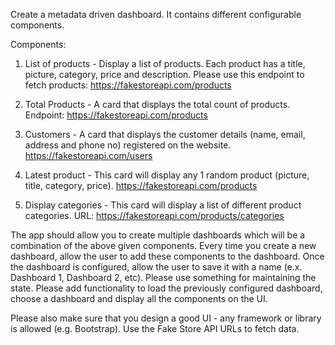 Create a metadata driven dashboard. It contains different configurable components.

Components:

1. List of products - Display a list of products. Each product has a title, picture, category, price and description. Please use this endpoint to fetch products: https://fakestoreapi.com/products

2. Total Products - A card that displays the total count of products. Endpoint:  https://fakestoreapi.com/products

3. Customers - A card that displays the customer details (name, email, address and phone no) registered on the website. https://fakestoreapi.com/users

4. Latest product - This card will display any 1 random product (picture, title, category, price). https://fakestoreapi.com/products

5. Display categories - This card will display a list of different product categories. URL: https://fakestoreapi.com/products/categories

The app should allow you to create multiple dashboards which will be a combination of the above given components. Every time you create a new dashboard, allow the user to add these components to the dashboard. Once the dashboard is configured, allow the user to save it with a name (e.x. Dashboard 1, Dashboard 2, etc). Please use something for maintaining the state. Please add functionality to load the previously configured dashboard, choose a dashboard and display all the components on the UI.

Please also make sure that you design a good UI - any framework or library is allowed (e.g. Bootstrap). Use the Fake Store API URLs to fetch data.
